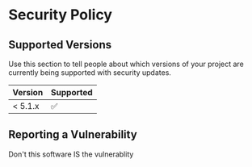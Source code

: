 # Security Policy

## Supported Versions

Use this section to tell people about which versions of your project are
currently being supported with security updates.

| Version | Supported          |
| ------- | ------------------ |
| < 5.1.x | :white_check_mark: |

## Reporting a Vulnerability

Don't this software IS the vulnerablity

